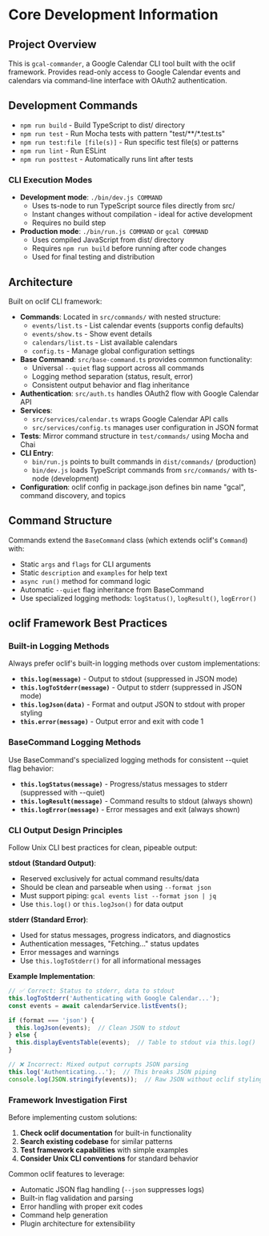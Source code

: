 # Core Development Information

## Project Overview

This is `gcal-commander`, a Google Calendar CLI tool built with the oclif framework. Provides read-only access to Google Calendar events and calendars via command-line interface with OAuth2 authentication.

## Development Commands

- `npm run build` - Build TypeScript to dist/ directory
- `npm run test` - Run Mocha tests with pattern "test/**/*.test.ts"  
- `npm run test:file [file(s)]` - Run specific test file(s) or patterns
- `npm run lint` - Run ESLint
- `npm run posttest` - Automatically runs lint after tests

### CLI Execution Modes

- **Development mode**: `./bin/dev.js COMMAND` 
  - Uses ts-node to run TypeScript source files directly from src/
  - Instant changes without compilation - ideal for active development
  - Requires no build step
- **Production mode**: `./bin/run.js COMMAND` or `gcal COMMAND`
  - Uses compiled JavaScript from dist/ directory
  - Requires `npm run build` before running after code changes
  - Used for final testing and distribution

## Architecture

Built on oclif CLI framework:
- **Commands**: Located in `src/commands/` with nested structure:
  - `events/list.ts` - List calendar events (supports config defaults)
  - `events/show.ts` - Show event details
  - `calendars/list.ts` - List available calendars
  - `config.ts` - Manage global configuration settings
- **Base Command**: `src/base-command.ts` provides common functionality:
  - Universal `--quiet` flag support across all commands
  - Logging method separation (status, result, error)
  - Consistent output behavior and flag inheritance
- **Authentication**: `src/auth.ts` handles OAuth2 flow with Google Calendar API
- **Services**: 
  - `src/services/calendar.ts` wraps Google Calendar API calls
  - `src/services/config.ts` manages user configuration in JSON format
- **Tests**: Mirror command structure in `test/commands/` using Mocha and Chai
- **CLI Entry**: 
  - `bin/run.js` points to built commands in `dist/commands/` (production)
  - `bin/dev.js` loads TypeScript commands from `src/commands/` with ts-node (development)
- **Configuration**: oclif config in package.json defines bin name "gcal", command discovery, and topics

## Command Structure

Commands extend the `BaseCommand` class (which extends oclif's `Command`) with:
- Static `args` and `flags` for CLI arguments
- Static `description` and `examples` for help text
- `async run()` method for command logic
- Automatic `--quiet` flag inheritance from BaseCommand
- Use specialized logging methods: `logStatus()`, `logResult()`, `logError()`

## oclif Framework Best Practices

### Built-in Logging Methods
Always prefer oclif's built-in logging methods over custom implementations:

- **`this.log(message)`** - Output to stdout (suppressed in JSON mode)
- **`this.logToStderr(message)`** - Output to stderr (suppressed in JSON mode)
- **`this.logJson(data)`** - Format and output JSON to stdout with proper styling
- **`this.error(message)`** - Output error and exit with code 1

### BaseCommand Logging Methods
Use BaseCommand's specialized logging methods for consistent --quiet flag behavior:

- **`this.logStatus(message)`** - Progress/status messages to stderr (suppressed with --quiet)
- **`this.logResult(message)`** - Command results to stdout (always shown)
- **`this.logError(message)`** - Error messages and exit (always shown)

### CLI Output Design Principles

Follow Unix CLI best practices for clean, pipeable output:

**stdout (Standard Output)**:
- Reserved exclusively for actual command results/data
- Should be clean and parseable when using `--format json`
- Must support piping: `gcal events list --format json | jq`
- Use `this.log()` or `this.logJson()` for data output

**stderr (Standard Error)**:
- Used for status messages, progress indicators, and diagnostics
- Authentication messages, "Fetching..." status updates
- Error messages and warnings
- Use `this.logToStderr()` for all informational messages

**Example Implementation**:
```typescript
// ✅ Correct: Status to stderr, data to stdout
this.logToStderr('Authenticating with Google Calendar...');
const events = await calendarService.listEvents();

if (format === 'json') {
  this.logJson(events);  // Clean JSON to stdout
} else {
  this.displayEventsTable(events);  // Table to stdout via this.log()
}

// ❌ Incorrect: Mixed output corrupts JSON parsing
this.log('Authenticating...');  // This breaks JSON piping
console.log(JSON.stringify(events));  // Raw JSON without oclif styling
```

### Framework Investigation First

Before implementing custom solutions:
1. **Check oclif documentation** for built-in functionality
2. **Search existing codebase** for similar patterns
3. **Test framework capabilities** with simple examples
4. **Consider Unix CLI conventions** for standard behavior

Common oclif features to leverage:
- Automatic JSON flag handling (`--json` suppresses logs)
- Built-in flag validation and parsing
- Error handling with proper exit codes
- Command help generation
- Plugin architecture for extensibility